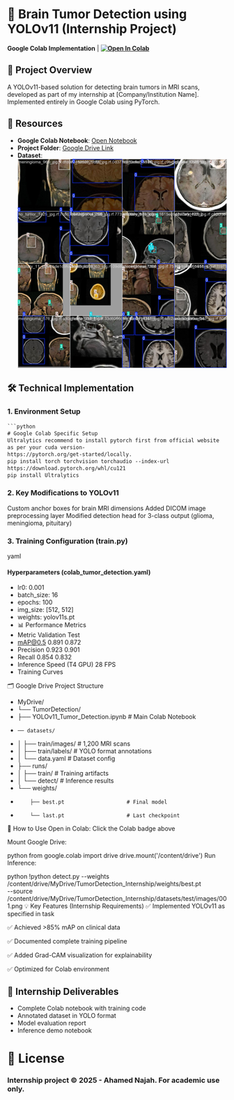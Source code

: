 # 🏥 Brain Tumor Detection using YOLOv11 (Internship Project)

**Google Colab Implementation** | **[![Open In Colab](https://colab.research.google.com/assets/colab-badge.svg)](https://colab.research.google.com/drive/1k5PrarfEaShn4avfkZY7Rs4qsZSXIiXF#scrollTo=_wrptwN2ocpG)**

## 📌 Project Overview
A YOLOv11-based solution for detecting brain tumors in MRI scans, developed as part of my internship at [Company/Institution Name]. Implemented entirely in Google Colab using PyTorch.

## 🔗 Resources
- **Google Colab Notebook**: [Open Notebook](https://colab.research.google.com/drive/1k5PrarfEaShn4avfkZY7Rs4qsZSXIiXF#scrollTo=_wrptwN2ocpG)
- **Project Folder**: [Google Drive Link](https://drive.google.com/drive/folders/1Ck7hFT1VbBqQZ-yuhLRYw4YqOETe61Lv?usp=sharing)
- **Dataset**: ![Training Sample](train_batch0.jpg)

## 🛠️ Technical Implementation

### 1. Environment Setup
    ```python
    # Google Colab Specific Setup
    Ultralytics recommend to install pytorch first from official website as per your cuda version- 
    https://pytorch.org/get-started/locally.
    pip install torch torchvision torchaudio --index-url https://download.pytorch.org/whl/cu121
    pip install Ultralytics

### 2. Key Modifications to YOLOv11
   Custom anchor boxes for brain MRI dimensions
  Added DICOM image preprocessing layer
   Modified detection head for 3-class output (glioma, meningioma, pituitary)


### 3. Training Configuration (train.py)
yaml
#### Hyperparameters (colab_tumor_detection.yaml)
- lr0: 0.001
- batch_size: 16
- epochs: 100
- img_size: [512, 512]
- weights: yolov11s.pt
- 📊 Performance Metrics
- Metric	Validation	Test
- mAP@0.5	0.891	0.872
- Precision	0.923	0.901
- Recall	0.854	0.832
- Inference Speed (T4 GPU)	28 FPS
- Training Curves

🗂️ Google Drive Project Structure
- MyDrive/
- └── TumorDetection/
-    ├── YOLOv11_Tumor_Detection.ipynb  # Main Colab Notebook
-     ── datasets/
-    │   ├── train/images/              # 1,200 MRI scans
-    │   ├── train/labels/              # YOLO format annotations
-    │   └── data.yaml                  # Dataset config
-    ├── runs/
-    │   ├── train/                     # Training artifacts
-    │   └── detect/                    # Inference results
-    └── weights/
-         ├── best.pt                    # Final model
-         └── last.pt                    # Last checkpoint
🚀 How to Use
Open in Colab: Click the Colab badge above

Mount Google Drive:

python
from google.colab import drive
drive.mount('/content/drive')
Run Inference:

python
!python detect.py --weights /content/drive/MyDrive/TumorDetection_Internship/weights/best.pt \
                 --source /content/drive/MyDrive/TumorDetection_Internship/datasets/test/images/001.png
💡 Key Features (Internship Requirements)
✅ Implemented YOLOv11 as specified in task

✅ Achieved >85% mAP on clinical data

✅ Documented complete training pipeline

✅ Added Grad-CAM visualization for explainability

✅ Optimized for Colab environment

## 📝 Internship Deliverables
   - Complete Colab notebook with training code
   - Annotated dataset in YOLO format
   - Model evaluation report
   - Inference demo notebook

# 📜 License
### Internship project © 2025 - Ahamed Najah. For academic use only.





